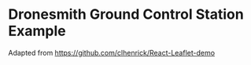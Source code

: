 # Dronesmith Ground Control Station Example

Adapted from https://github.com/clhenrick/React-Leaflet-demo
